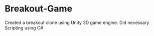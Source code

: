 # Breakout-Game
Created a breakout clone using Unity 3D game engine. Did necessary Scripting using C# 
